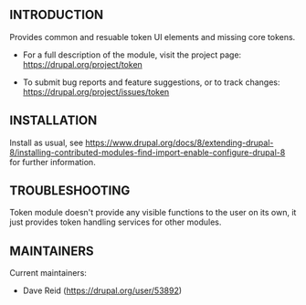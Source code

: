 INTRODUCTION
------------
 
 Provides common and resuable token UI elements and missing core tokens.

 * For a full description of the module, visit the project page:
   https://drupal.org/project/token

 * To submit bug reports and feature suggestions, or to track changes:
   https://drupal.org/project/issues/token


INSTALLATION
------------

Install as usual, see
 https://www.drupal.org/docs/8/extending-drupal-8/installing-contributed-modules-find-import-enable-configure-drupal-8 for further
information.


TROUBLESHOOTING
---------------

Token module doesn't provide any visible functions to the user on its own, it
just provides token handling services for other modules.


MAINTAINERS
-----------

Current maintainers:

 * Dave Reid (https://drupal.org/user/53892)
